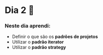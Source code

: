 # Dia 2 📆

### Neste dia aprendi:

* Definir o que são os **padrões de projetos**
* Utilizar o **padrão iterator**
* Utilizar o **padrão strategy**